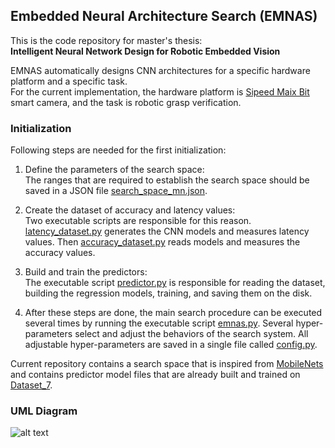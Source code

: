 ## Embedded Neural Architecture Search (EMNAS)

This is the code repository for master's thesis: <br />
**Intelligent Neural Network Design for Robotic Embedded Vision**

EMNAS automatically designs CNN architectures for a specific hardware platform and a specific task. <br />
For the current implementation, the hardware platform is [Sipeed Maix Bit](https://www.seeedstudio.com/Sipeed-MAix-BiT-for-RISC-V-AI-IoT-p-2872.html) smart camera,
and the task is robotic grasp verification.

### Initialization
Following steps are needed for the first initialization:
1. Define the parameters of the search space: <br />
  The ranges that are required to establish the search space should be saved in a JSON file [search_space_mn\.json](search_space_mn.json).
  
2. Create the dataset of accuracy and latency values: <br />
  Two executable scripts are responsible for this reason. [latency_dataset\.py](latency_dataset.py) generates the CNN models and measures latency values. Then [accuracy_dataset\.py](accuracy_dataset.py) reads models and measures the accuracy values.
  
3. Build and train the predictors: <br />
  The executable script  [predictor\.py](predictor.py) is responsible for reading the dataset, building the regression models, training, and saving them on the disk.
  
4. After these steps are done, the main search procedure can be executed several times by running the executable script [emnas\.py](emnas.py). Several hyper-parameters select and adjust the behaviors of the search system. All adjustable hyper-parameters are saved in a single file called [config\.py](config.py). 

Current repository contains a search space that is inspired from [MobileNets](https://arxiv.org/abs/1704.04861)
and contains predictor model files that are already built and trained on [Dataset_7](Dataset_7/table.csv).

### UML Diagram
![alt text](https://github.com/amirhpd/emnas/media/overall_uml.png "Overall UML")

